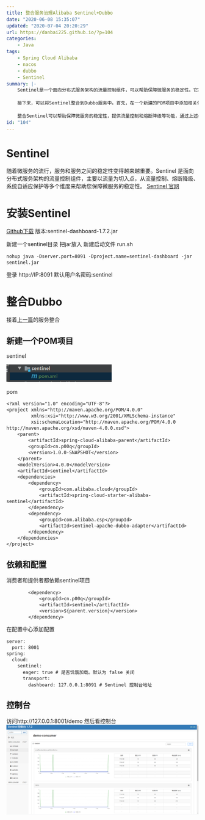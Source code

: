 ```yaml
---
title: 整合服务治理Alibaba Sentinel+Dubbo
date: "2020-06-08 15:35:07"
updated: "2020-07-04 20:20:29"
url: https://danbai225.github.io/?p=104
categories:
    - Java
tags:
    - Spring Cloud Alibaba
    - nacos
    - dubbo
    - Sentinel
summary: |-
    Sentinel是一个面向分布式服务架构的流量控制组件，可以帮助保障微服务的稳定性。它提供了流量控制、熔断降级、系统自适应保护等多个功能。安装Sentinel可以通过在GitHub下载相应版本的jar包，并将其放入一个新建的sentinel目录，然后通过运行启动文件run.sh来启动Sentinel。登录Sentinel控制台可以通过访问http://IP:8091，并使用默认的用户名和密码sentinel进行登录。

    接下来，可以将Sentinel整合到Dubbo服务中。首先，在一个新建的POM项目中添加相关依赖，包括spring-cloud-starter-alibaba-sentinel和sentinel-apache-dubbo-adapter。消费者和提供者都需要依赖sentinel项目。然后，在配置中心中添加相关配置，包括设置服务器端口号、是否饥饿加载以及Sentinel控制台地址。最后，访问http://127.0.0.1:8001/demo，并查看Sentinel控制台上的相关信息。

    整合Sentinel可以帮助保障微服务的稳定性，提供流量控制和熔断降级等功能，通过上述步骤可以完成Sentinel的安装和配置。
id: "104"
---
```


# Sentinel 

随着微服务的流行，服务和服务之间的稳定性变得越来越重要。Sentinel 是面向分布式服务架构的流量控制组件，主要以流量为切入点，从流量控制、熔断降级、系统自适应保护等多个维度来帮助您保障微服务的稳定性。
[Sentinel 官网](https://sentinelguard.io)

# 安装Sentinel 

[Github下载](https://github.com/alibaba/Sentinel/releases)
版本:sentinel-dashboard-1.7.2.jar

新建一个sentinel目录 把jar放入
新建启动文件 run.sh
```
nohup java -Dserver.port=8091 -Dproject.name=sentinel-dashboard -jar sentinel.jar
```
登录
http://IP:8091
默认用户名密码:sentinel

# 整合Dubbo

接着[上一篇](https://danbai225.github.io/archives/springcloudalibaba%E6%95%B4%E5%90%88nacos%E5%92%8Cdubbo)的服务整合

## 新建一个POM项目
sentinel

![image.png](../res/img/104-1.png)

pom
```
<?xml version="1.0" encoding="UTF-8"?>
<project xmlns="http://maven.apache.org/POM/4.0.0"
         xmlns:xsi="http://www.w3.org/2001/XMLSchema-instance"
         xsi:schemaLocation="http://maven.apache.org/POM/4.0.0 http://maven.apache.org/xsd/maven-4.0.0.xsd">
    <parent>
        <artifactId>spring-cloud-alibaba-parent</artifactId>
        <groupId>cn.p00q</groupId>
        <version>1.0.0-SNAPSHOT</version>
    </parent>
    <modelVersion>4.0.0</modelVersion>
    <artifactId>sentinel</artifactId>
    <dependencies>
        <dependency>
            <groupId>com.alibaba.cloud</groupId>
            <artifactId>spring-cloud-starter-alibaba-sentinel</artifactId>
        </dependency>
        <dependency>
            <groupId>com.alibaba.csp</groupId>
            <artifactId>sentinel-apache-dubbo-adapter</artifactId>
        </dependency>
    </dependencies>
</project>
```
## 依赖和配置

消费者和提供者都依赖sentinel项目
```
        <dependency>
            <groupId>cn.p00q</groupId>
            <artifactId>sentinel</artifactId>
            <version>${parent.version}</version>
        </dependency>
```
在配置中心添加配置
```
server:
  port: 8001
spring:
  cloud:
    sentinel:
      eager: true # 是否饥饿加载。默认为 false 关闭
      transport:
        dashboard: 127.0.0.1:8091 # Sentinel 控制台地址
```

## 控制台
访问http://127.0.0.1:8001/demo
然后看控制台
![image.png](../res/img/104-2.png)
